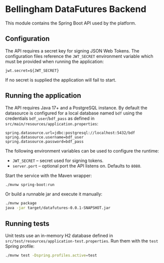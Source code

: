 # Bellingham DataFutures Backend

This module contains the Spring Boot API used by the platform.

## Configuration

The API requires a secret key for signing JSON Web Tokens. The configuration
files reference the `JWT_SECRET` environment variable which must be provided
when running the application:

```
jwt.secret=${JWT_SECRET}
```

If no secret is supplied the application will fail to start.

## Running the application

The API requires Java 17+ and a PostgreSQL instance. By default the
datasource is configured for a local database named `bdf` using the
credentials `bdf_user`/`bdf_pass` as defined in
`src/main/resources/application.properties`:

```
spring.datasource.url=jdbc:postgresql://localhost:5432/bdf
spring.datasource.username=bdf_user
spring.datasource.password=bdf_pass
```

The following environment variables can be used to configure the runtime:

- `JWT_SECRET` – secret used for signing tokens.
- `server.port` – optional port the API listens on. Defaults to `8080`.

Start the service with the Maven wrapper:

```bash
./mvnw spring-boot:run
```

Or build a runnable jar and execute it manually:

```bash
./mvnw package
java -jar target/datafutures-0.0.1-SNAPSHOT.jar
```

## Running tests

Unit tests use an in-memory H2 database defined in
`src/test/resources/application-test.properties`. Run them with the
`test` Spring profile:

```bash
./mvnw test -Dspring.profiles.active=test
```
